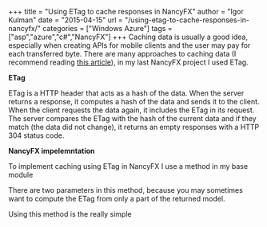 +++
title = "Using ETag to cache responses in NancyFX"
author = "Igor Kulman"
date = "2015-04-15"
url = "/using-etag-to-cache-responses-in-nancyfx/"
categories = ["Windows Azure"]
tags = ["asp","azure","c#","NancyFX"]
+++
Caching data is usually a good idea, especially when creating APIs for mobile clients and the user may pay for each transferred byte. There are many approaches to caching data (I recommend reading [this article][1]), in my last NancyFX project I used ETag.

**ETag**

ETag is a HTTP header that acts as a hash of the data. When the server returns a response, it computes a hash of the data and sends it to the client. When the client requests the data again, it includes the ETag in its request. The server compares the ETag with the hash of the current data and if they match (the data did not change), it returns an empty responses with a HTTP 304 status code.

<!--more-->

<div data-gist="4e6d24d0fedfe8361c6b" data-file="etagresponse.cs"></div>

**NancyFX impelemntation**

To implement caching using ETag in NancyFX I use a method in my base module

There are two parameters in this method, because you may sometimes want to compute the ETag from only a part of the returned model. 

Using this method is the really simple

<div data-gist="4e6d24d0fedfe8361c6b" data-file="usage.cs"></div>

 [1]: http://frontendplay.com/2013/05/22/http-caching-demystified/
